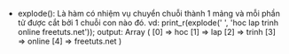 - explode(): Là hàm có nhiệm vụ chuyển chuỗi thành 1 mảng và mỗi phần tử được cắt bởi 1 chuỗi con nào đó.
vd: print_r(explode(' ', 'hoc lap trinh online freetuts.net'));
output: Array
(
    [0] => hoc
    [1] => lap
    [2] => trinh
    [3] => online
    [4] => freetuts.net
)